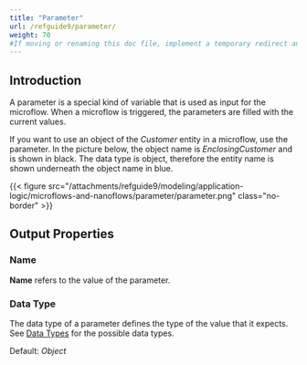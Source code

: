 ```yaml
---
title: "Parameter"
url: /refguide9/parameter/
weight: 70
#If moving or renaming this doc file, implement a temporary redirect and let the respective team know they should update the URL in the product. See Mapping to Products for more details.
---
```


## Introduction

A parameter is a special kind of variable that is used as input for the microflow. When a microflow is triggered, the parameters are filled with the current values.

If you want to use an object of the *Customer* entity in a microflow, use the parameter. In the picture below, the object name is *EnclosingCustomer* and is shown in black. The data type is object, therefore the entity name is shown underneath the object name in blue.

{{< figure src="/attachments/refguide9/modeling/application-logic/microflows-and-nanoflows/parameter/parameter.png" class="no-border" >}}

## Output Properties

### Name

**Name** refers to the value of the parameter.

### Data Type

The data type of a parameter defines the type of the value that it expects. See [Data Types](/refguide9/data-types/) for the possible data types.

Default: *Object*
